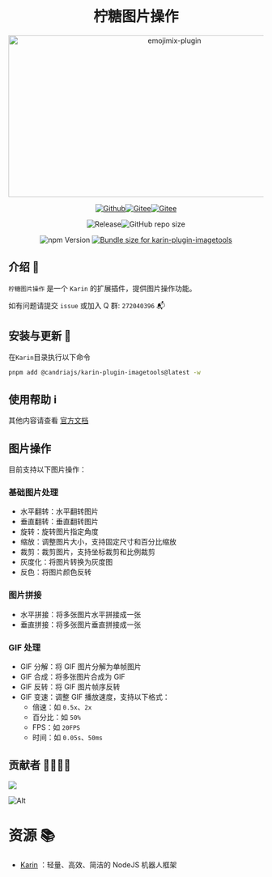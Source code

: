 # <h1 align="center">柠糖图片操作</h1>

<div align="center">
<img src="https://socialify.git.ci/CandriaJS/karin-plugin-imagetools/image?description=1&forks=1&issues=1&language=1&name=1&owner=1&pulls=1&stargazers=1&theme=Light" alt="emojimix-plugin" width="640" height="320" />

<!-- <img src="https://count.kjchmc.cn/get/@karin-plugin-imagetools?theme=moebooru" alt="柠糖图片操作"> -->

<a href="https://github.com/CandriaJS/karin-plugin-imagetools"><img src="https://img.shields.io/badge/Github-柠糖图片操作-black?style=flat-square&logo=github" alt="Github"></a><a href="https://github.com/KarinJS/Karin"><img src="https://badgen.net/npm/v/node-karin?label=Karin" alt="Gitee"></a><a href="https://qm.qq.com/q/gBs8Ri3nIQ"><img src="https://img.shields.io/badge/group-272040396-blue" alt="Gitee"></a>

<img alt="Release" src="https://badgen.net/github/release/CandriaJS/karin-plugin-imagetools/stable"><img alt="GitHub repo size" src="https://img.shields.io/github/repo-size/CandriaJS/karin-plugin-imagetools">

<img src="https://badgen.net/npm/v/@candriajs/karin-plugin-imagetools?label=karin-plugin-imagetools" alt="npm Version">
<a href="https://pkg-size.dev/@candriajs/karin-plugin-imagetools@beta"><img src="https://pkg-size.dev/badge/bundle/1606131" title="Bundle size for karin-plugin-imagetools"></a>
</div>

## 介绍 📝
`柠糖图片操作` 是一个 `Karin` 的扩展插件，提供图片操作功能。

如有问题请提交 `issue` 或加入 Q 群: `272040396` 📬

## 安装与更新 🔧

在`Karin`目录执行以下命令

```bash
pnpm add @candriajs/karin-plugin-imagetools@latest -w
```

## 使用帮助 ℹ️
其他内容请查看 [官方文档](https://docs.wuliya.cn)

## 图片操作
目前支持以下图片操作：

### 基础图片处理
- 水平翻转：水平翻转图片
- 垂直翻转：垂直翻转图片
- 旋转：旋转图片指定角度
- 缩放：调整图片大小，支持固定尺寸和百分比缩放
- 裁剪：裁剪图片，支持坐标裁剪和比例裁剪
- 灰度化：将图片转换为灰度图
- 反色：将图片颜色反转

### 图片拼接
- 水平拼接：将多张图片水平拼接成一张
- 垂直拼接：将多张图片垂直拼接成一张

### GIF 处理
- GIF 分解：将 GIF 图片分解为单帧图片
- GIF 合成：将多张图片合成为 GIF
- GIF 反转：将 GIF 图片帧序反转
- GIF 变速：调整 GIF 播放速度，支持以下格式：
  - 倍速：如 `0.5x`、`2x`
  - 百分比：如 `50%`
  - FPS：如 `20FPS`
  - 时间：如 `0.05s`、`50ms`

## 贡献者 👨‍💻👩‍💻

<a href="https://github.com/CandriaJS/karin-plugin-imagetools/graphs/contributors">
  <img src="https://contrib.rocks/image?repo=CandriaJS/karin-plugin-imagetools" />
</a>

![Alt](https://repobeats.axiom.co/api/embed/73df3435008d412e567482e27446e9467c7f9007.svg "Repobeats analytics image")

# 资源 📚

- [Karin](https://github.com/KarinJS/Karin) ：轻量、高效、简洁的 NodeJS 机器人框架
